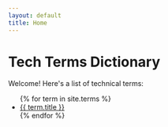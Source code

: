```yaml
---
layout: default
title: Home
---
```


# Tech Terms Dictionary

Welcome! Here's a list of technical terms:

<ul>
  {% for term in site.terms %}
    <li><a href="{{ term.url }}">{{ term.title }}</a></li>
  {% endfor %}
</ul>
